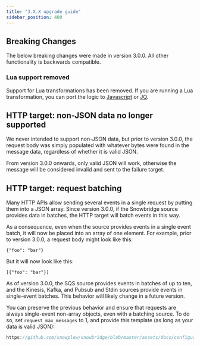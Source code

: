 ```yaml
---
title: "3.X.X upgrade guide"
sidebar_position: 400
---
```


## Breaking Changes

The below breaking changes were made in version 3.0.0. All other functionality is backwards compatible.

### Lua support removed

Support for Lua transformations has been removed. If you are running a Lua transformation, you can port the logic to [Javascript](/docs/destinations/forwarding-events/snowbridge/configuration/transformations/custom-scripts/javascript-configuration/index.md) or [JQ](/docs/destinations/forwarding-events/snowbridge/configuration/transformations/builtin/jq.md).

## HTTP target: non-JSON data no longer supported

We never intended to support non-JSON data, but prior to version 3.0.0, the request body was simply populated with whatever bytes were found in the message data, regardless of whether it is valid JSON.

From version 3.0.0 onwards, only valid JSON will work, otherwise the message will be considered invalid and sent to the failure target.

## HTTP target: request batching

Many HTTP APIs allow sending several events in a single request by putting them into a JSON array. Since version 3.0.0, if the Snowbridge source provides data in batches, the HTTP target will batch events in this way.

As a consequence, even when the source provides events in a single event batch, it will now be placed into an array of one element. For example, prior to version 3.0.0, a request body might look like this:

```
{"foo": "bar"}
```

But it will now look like this:

```
[{"foo": "bar"}]
```

As of version 3.0.0, the SQS source provides events in batches of up to ten, and the Kinesis, Kafka, and Pubsub and Stdin sources provide events in single-event batches. This behavior will likely change in a future version.

You can preserve the previous behavior and ensure that requests are always single-event non-array objects, even with a batching source. To do so, set `request_max_messages` to 1, and provide this template (as long as your data is valid JSON):

```go reference
https://github.com/snowplow/snowbridge/blob/master/assets/docs/configuration/targets/http-template-unwrap-example.file
```

